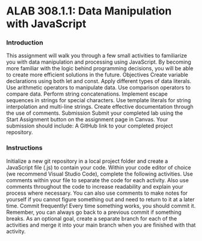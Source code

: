 # ALAB 308.1.1: Data Manipulation with JavaScript

### Introduction
This assignment will walk you through a few small activities to familiarize you with data manipulation and processing using JavaScript. By becoming more familiar with the logic behind programming decisions, you will be able to create more efficient solutions in the future.
Objectives
Create variable declarations using both let and const.
Apply different types of data literals.
Use arithmetic operators to manipulate data.
Use comparison operators to compare data.
Perform string concatenations.
Implement escape sequences in strings for special characters.
Use template literals for string interpolation and multi-line strings.
Create effective documentation through the use of comments.
Submission
Submit your completed lab using the Start Assignment button on the assignment page in Canvas.
Your submission should include:
A GitHub link to your completed project repository.
### Instructions
Initialize a new git repository in a local project folder and create a JavaScript file (.js) to contain your code. Within your code editor of choice (we recommend Visual Studio Code), complete the following activities.
Use comments within your file to separate the code for each activity. Also use comments throughout the code to increase readability and explain your process where necessary. You can also use comments to make notes for yourself if you cannot figure something out and need to return to it at a later time.
Commit frequently! Every time something works, you should commit it. Remember, you can always go back to a previous commit if something breaks. As an optional goal, create a separate branch for each of the activities and merge it into your main branch when you are finished with that activity.